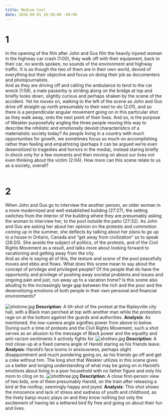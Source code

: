 ```yaml
---
title: Medium Cool
date: 2020-09-01 20:30:00 -04:00
---
```


# **1**
In the opening of the film after John and Gus film the heavily injured woman in the highway car crash (1:00), they walk off with their equipment, back to their car, no words spoken, no sounds of the environment and highway traffic. It is as though the two of them are in their own world, devoid of everything but their objective and focus on doing their job as documenters and photojournalists. 
<br/>
And as they are driving off and calling the ambulance to tend to the car wreck (1:56), a male passerby is striding along on the bridge at top and briefly looks down, slightly curious and perhaps shaken by the scene of the accident. Yet he moves on, walking to the left of the scene as John and Gus drive off straight up north presumably to their next to-do (2:01), and so there is a perpendicular angular movement going on in this particular shot as they walk away, onto the next point of their lives. 
And so, is the purpose of Weskler purposefully angling the three people moving this way to describe the nihilistic and emotionally devoid characteristics of a materialistic society today? As people living in a country with much opportunities for growth, we sometimes focus so much on accomplishing rather than feeling and empathizing (perhaps it can be argued we’re even desensitized to tragedies and horrors in the media), instead staring briefly in shock only for a few moments and then moving on about our lives not even thinking about the victim (2:04). How more can this scene relate to us as a society, overall?
<br/>
<br/>

# **2**
When John and Gus go to interview the another person, an older woman in a more modernized and well-established building (27:27), the setting switches from the interior of the building where they are presumably asking the woman to interview her, to the pool outside the patio (27:32). As John and Gus are asking her about her opinion on the protests and commotion coming up in the summer, she deflects by talking about her plans to go up to a house in Ontario, Canada and “get away from civilization” so to speak (28:20). She avoids the subject of politics, of the protests, and of the Civil Rights Movement as a result, and talks more about looking forward to vacationing and getting away from the city. 
<br/>
And as she is saying all of this, the texture and scene of the pool peacefully moves and ebbs and flows. What does this scene mean to say about the concept of privilege and privileged people?  Of the people that do have the opportunity and privilege of pushing away societal problems and issues and ongoing pain and just, run away up to a vacation home? Is this scene also alluding to the increasingly large gap between the rich and the poor and the desensitizing emotions of both people in their own personal and financial environments?
<br/>
<br/>
![shotone.jpg](/uploads/shotone.jpg)
**Description**: A tilt-shot of the protest at the Ripleyville city hall, with a Black man perched at top with another man while the protestors rage on at the bottom against the guards and authorities. 
**Analysis**: As mentioned, the low-camera angle signifies power from above to below. During such a time of protests and the Civil Rights Movement, such a shot serves as an allusion to the message of Black power and the equality and anti-racism sentiments it actively fights for. 
![shottwo.jpg](/uploads/shottwo.jpg)
**Description**: A mid close-up at a fixed camera angle of Harold staring as his friends leave. 
**Analysis**: Harold’s face looms in anxiousness, perhaps slight disappointment and much pondering going on, as his friends go off and get a coke without him. The long shot that Weskler utilizes in this scene gives us a better and longing understanding of what may be going on in Harold’s emotions about living in a poor household with no father figure and only his mom to cling on to. 
![shotthree.jpg](/uploads/shotthree.jpg)
**Description**: A close first-person view of two kids, one of them presumably Harold, on the train after releasing a bird at the rooftop, seemingly happy and joyed.
**Analysis**: This shot shows the innocence and lack of stress and sadness of youth and childhood, as the lively banjo music plays on and they know nothing but only the excitement of having let a tethered bird fly free and going on about their fun and lives. 
